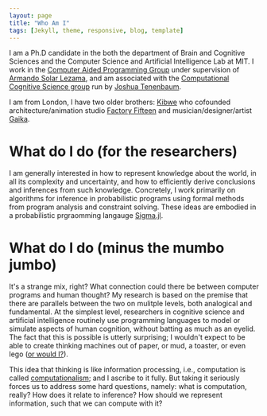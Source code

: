 ```yaml
---
layout: page
title: "Who Am I"
tags: [Jekyll, theme, responsive, blog, template]
---
```


I am a Ph.D candidate in the both the department of Brain and Cognitive Sciences and the Computer Science and Artificial Intelligence Lab at MIT.  I work in the [Computer Aided Programming Group](http://groups.csail.mit.edu/cap/) under supervision of [Armando Solar Lezama](http://people.csail.mit.edu/asolar/), and am associated with the [Computational Cognitive Science group](http://cocosci.mit.edu) run by [Joshua Tenenbaum](http://web.mit.edu/cocosci/josh.html).

I am from London, I have two older brothers: [Kibwe](http://blog.ted.com/constructing-kinetic-worlds-the-futuristic-films-of-ted-fellow-kibwe-tavares/) who cofounded architecture/animation studio [Factory Fifteen](http://www.factoryfifteen.com/) and musician/designer/artist [Gaika](https://vimeo.com/user19682881).

# What do I do (for the researchers)
I am generally interested in how to represent knowledge about the world, in all its complexity and uncertainty, and how to efficiently derive conclusions and inferences from such knowledge.  Concretely, I work primarily on algorithms for inference in probabilistic programs using formal methods from program analysis and constraint solving.  These ideas are embodied in a probabilistic prgraomming langauge [Sigma.jl](https://github.com/zenna/Sigma.jl).

# What do I do (minus the mumbo jumbo)
It's a strange mix, right? What connection could there be between computer programs and human thought?  My research is based on the premise that there are parallels between the two     on mulitple levels, both analogical and fundamental.  At the simplest level, researchers in cognitive science and artificial intelligence routinely use programming languages to model or simulate aspects of human cognition, without batting as much as an eyelid.  The fact that this is possible is utterly surprising; I wouldn't expect to be able to create thinking machines out of paper, or mud, a toaster, or even lego ([or would I?](https://www.youtube.com/watch?v=cYw2ewoO6c4)).

This idea that thinking is like information processing, i.e., computation is called [computationalism](http://en.wikipedia.org/wiki/Computational_theory_of_mind); and I ascribe to it fully.  But taking it seriously forces us to address some hard questions, namely: what is computation, really? How does it relate to inference? How should we represent information, such that we can compute with it?